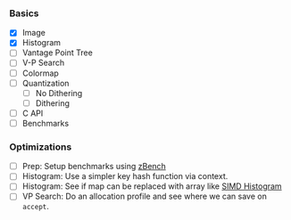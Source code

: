 ### Basics

- [X] Image
- [X] Histogram
- [ ] Vantage Point Tree
- [ ] V-P Search
- [ ] Colormap
- [ ] Quantization
  - [ ] No Dithering
  - [ ] Dithering
- [ ] C API
- [ ] Benchmarks

### Optimizations
- [ ] Prep: Setup benchmarks using [zBench](https://github.com/hendriknielaender/zBench)
- [ ] Histogram: Use a simpler key hash function via context.
- [ ] Histogram: See if map can be replaced with array like [SIMD Histogram](https://github.com/ermig1979/Simd/blob/acf9583a5c813f01a97a59f20b1cb0009c04028b/src/Simd/SimdBaseHistogram.cpp#L61-L84)
- [ ] VP Search: Do an allocation profile and see where we can save on `accept`.
